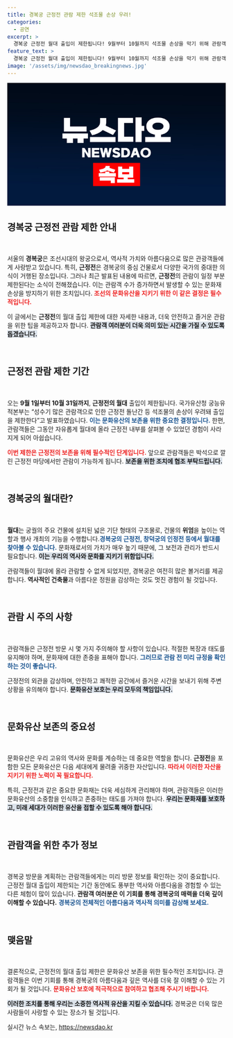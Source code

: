 ```yaml
---
title: 경복궁 근정전 관람 제한 석조물 손상 우려!
categories:
  - 공연
excerpt: >
  경복궁 근정전 월대 출입이 제한됩니다! 9월부터 10월까지 석조물 손상을 막기 위해 관람객들은 마당에서만 즐길 수 있습니다. 문화유산 보존에 협조해주세요!
feature_text: >
  경복궁 근정전 월대 출입이 제한됩니다! 9월부터 10월까지 석조물 손상을 막기 위해 관람객들은 마당에서만 즐길 수 있습니다. 문화유산 보존에 협조해주세요!
image: '/assets/img/newsdao_breakingnews.jpg'
---
```


<p><img src="/assets/img/newsdao_breakingnews.jpg" alt="implanttips 속보" /></p>

<h2 data-ke-size="size26">경복궁 근정전 관람 제한 안내</h2>

<p data-ke-size="size16">&nbsp;</p>

<p>서울의 <b>경복궁</b>은 조선시대의 왕궁으로서, 역사적 가치와 아름다움으로 많은 관광객들에게 사랑받고 있습니다. 특히, <b>근정전</b>은 경복궁의 중심 건물로서 다양한 국가의 중대한 의식이 거행된 장소입니다. 그러나 최근 발표된 내용에 따르면, <b>근정전</b>의 관람이 일정 부분 제한된다는 소식이 전해졌습니다. 이는 관람객 수가 증가하면서 발생할 수 있는 문화재 손상을 방지하기 위한 조치입니다. <b><span style="color: #ee2323;">조선의 문화유산을 지키기 위한 이 같은 결정은 필수적입니다.</span></b> </p>

<p>이 글에서는 <b>근정전</b>의 월대 출입 제한에 대한 자세한 내용과, 더욱 안전하고 즐거운 관람을 위한 팁을 제공하고자 합니다. <b><span style="background-color: #21538527;">관람객 여러분이 더욱 의미 있는 시간을 가질 수 있도록 돕겠습니다.</span></b></p>

<p data-ke-size="size16">&nbsp;</p>

<h2 data-ke-size="size26">근정전 관람 제한 기간</h2>

<p data-ke-size="size16">&nbsp;</p>

<p>오는 <b>9월 1일부터 10월 31일까지</b>, <b>근정전의 월대</b> 출입이 제한됩니다. 국가유산청 궁능유적본부는 “성수기 많은 관람객으로 인한 근정전 돌난간 등 석조물의 손상이 우려돼 출입을 제한한다”고 발표하였습니다. <b><span style="color: #1a5490;">이는 문화유산의 보존을 위한 중요한 결정입니다.</span></b> 한편, 관람객들은 그동안 자유롭게 월대에 올라 근정전 내부를 살펴볼 수 있었던 경험이 사라지게 되어 아쉽습니다.</p>

<p><b><span style="color: #ee2323;">이번 제한은 근정전의 보존을 위해 필수적인 단계입니다.</span></b> 앞으로 관람객들은 박석으로 깔린 근정전 마당에서만 관람이 가능하게 됩니다. <b><span style="background-color: #21538527;">보존을 위한 조치에 협조 부탁드립니다.</span></b> </p>

<p data-ke-size="size16">&nbsp;</p>

<h2 data-ke-size="size26">경복궁의 월대란?</h2>

<p data-ke-size="size16">&nbsp;</p>

<p><b>월대</b>는 궁궐의 주요 건물에 설치된 넓은 기단 형태의 구조물로, 건물의 <b>위엄</b>을 높이는 역할과 행사 개최의 기능을 수행합니다.<b><span style="color: #1a5490;">경복궁의 근정전, 창덕궁의 인정전 등에서 월대를 찾아볼 수 있습니다.</span></b> 문화재로서의 가치가 매우 높기 때문에, 그 보전과 관리가 반드시 필요합니다. <b><span style="background-color: #21538527;">이는 우리의 역사와 문화를 지키기 위함입니다.</span></b> </p>

<p>관람객들이 월대에 올라 관람할 수 없게 되었지만, 경복궁은 여전히 많은 볼거리를 제공합니다. <b>역사적인 건축물</b>과 아름다운 정원을 감상하는 것도 멋진 경험이 될 것입니다. </p>

<p data-ke-size="size16">&nbsp;</p>

<h2 data-ke-size="size26">관람 시 주의 사항</h2>

<p data-ke-size="size16">&nbsp;</p>

<p>관람객들은 근정전 방문 시 몇 가지 주의해야 할 사항이 있습니다. 적절한 복장과 태도를 유지해야 하며, 문화재에 대한 존중을 표해야 합니다. <b><span style="color: #1a5490;">그러므로 관람 전 미리 규정을 확인하는 것이 좋습니다.</span></b> </p>

<p>근정전의 외관을 감상하며, 안전하고 쾌적한 공간에서 즐거운 시간을 보내기 위해 주변 상황을 유의해야 합니다. <b><span style="background-color: #21538527;">문화유산 보호는 우리 모두의 책임입니다.</span></b></p>

<p data-ke-size="size16">&nbsp;</p>

<h2 data-ke-size="size26">문화유산 보존의 중요성</h2>

<p data-ke-size="size16">&nbsp;</p>

<p>문화유산은 우리 고유의 역사와 문화를 계승하는 데 중요한 역할을 합니다. <b>근정전</b>을 포함한 모든 문화유산은 다음 세대에게 물려줄 귀중한 자산입니다. <b><span style="color: #ee2323;">따라서 이러한 자산을 지키기 위한 노력이 꼭 필요합니다.</span></b></p>

<p>특히, 근정전과 같은 중요한 문화재는 더욱 세심하게 관리해야 하며, 관람객들은 이러한 문화유산의 소중함을 인식하고 존중하는 태도를 가져야 합니다. <b><span style="background-color: #21538527;">우리는 문화재를 보호하고, 미래 세대가 이러한 유산을 접할 수 있도록 해야 합니다.</span></b></p>

<p data-ke-size="size16">&nbsp;</p>

<h2 data-ke-size="size26">관람객을 위한 추가 정보</h2>

<p data-ke-size="size16">&nbsp;</p>

<p>경복궁 방문을 계획하는 관람객들에게는 미리 방문 정보를 확인하는 것이 중요합니다. 근정전 월대 출입이 제한되는 기간 동안에도 풍부한 역사와 아름다움을 경험할 수 있는 다른 체험이 많이 있습니다. <b>관람객 여러분은 이 기회를 통해 경복궁의 매력을 더욱 깊이 이해할 수 있습니다.</b> <b><span style="color: #1a5490;">경복궁의 전체적인 아름다움과 역사적 의미를 감상해 보세요.</span></b> </p>

<p data-ke-size="size16">&nbsp;</p>

<h2 data-ke-size="size26">맺음말</h2>

<p data-ke-size="size16">&nbsp;</p>

<p>결론적으로, 근정전의 월대 출입 제한은 문화유산 보존을 위한 필수적인 조치입니다. 관람객들은 이번 기회를 통해 경복궁의 아름다움과 깊은 역사를 더욱 잘 이해할 수 있는 기회가 될 것입니다. <b><span style="color: #ee2323;">문화유산 보호에 적극적으로 참여하고 협조해 주시기 바랍니다.</span></b> </p>

<p><b><span style="background-color: #21538527;">이러한 조치를 통해 우리는 소중한 역사적 유산을 지킬 수 있습니다.</span></b> 경복궁은 더욱 많은 사람들이 사랑할 수 있는 장소가 될 것입니다.</p>
실시간 뉴스 속보는, <a href="https://newsdao.kr" rel="dofollow">https://newsdao.kr</a>


